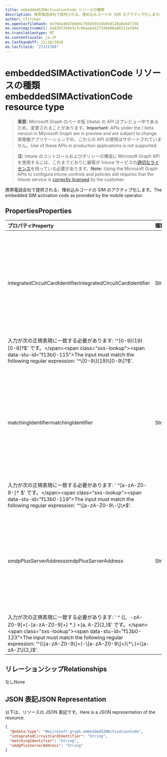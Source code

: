 ```yaml
---
title: embeddedSIMActivationCode リソースの種類
description: 携帯電話会社で提供される、埋め込みコードの SIM のアクティブ化します。
author: tfitzmac
ms.openlocfilehash: 4e768a4047b8ddc785b545d3b850128a8e44f256
ms.sourcegitcommit: 6a82bf240a3cfc0baabd227349e08a08311e3d44
ms.translationtype: MT
ms.contentlocale: ja-JP
ms.lasthandoff: 12/18/2018
ms.locfileid: "27311789"
---
```

# <a name="embeddedsimactivationcode-resource-type"></a><span data-ttu-id="f13b0-103">embeddedSIMActivationCode リソースの種類</span><span class="sxs-lookup"><span data-stu-id="f13b0-103">embeddedSIMActivationCode resource type</span></span>

> <span data-ttu-id="f13b0-104">**重要:** Microsoft Graph のベータ版 (/beta) の API はプレビュー中であるため、変更されることがあります。</span><span class="sxs-lookup"><span data-stu-id="f13b0-104">**Important:** APIs under the / beta version in Microsoft Graph are in preview and are subject to change.</span></span> <span data-ttu-id="f13b0-105">実稼働アプリケーションでの、これらの API の使用はサポートされていません。</span><span class="sxs-lookup"><span data-stu-id="f13b0-105">Use of these APIs in production applications is not supported.</span></span>

> <span data-ttu-id="f13b0-106">**注:** Intune のコントロールおよびポリシーの構成に Microsoft Graph API を使用するには、これまでどおりに顧客が Intune サービスの[適切なライセンス](https://go.microsoft.com/fwlink/?linkid=839381)を持っている必要があります。</span><span class="sxs-lookup"><span data-stu-id="f13b0-106">**Note:** Using the Microsoft Graph APIs to configure Intune controls and policies still requires that the Intune service is [correctly licensed](https://go.microsoft.com/fwlink/?linkid=839381) by the customer.</span></span>

<span data-ttu-id="f13b0-107">携帯電話会社で提供される、埋め込みコードの SIM のアクティブ化します。</span><span class="sxs-lookup"><span data-stu-id="f13b0-107">The embedded SIM activation code as provided by the mobile operator.</span></span>
## <a name="properties"></a><span data-ttu-id="f13b0-108">Properties</span><span class="sxs-lookup"><span data-stu-id="f13b0-108">Properties</span></span>
|<span data-ttu-id="f13b0-109">プロパティ</span><span class="sxs-lookup"><span data-stu-id="f13b0-109">Property</span></span>|<span data-ttu-id="f13b0-110">種類</span><span class="sxs-lookup"><span data-stu-id="f13b0-110">Type</span></span>|<span data-ttu-id="f13b0-111">説明</span><span class="sxs-lookup"><span data-stu-id="f13b0-111">Description</span></span>|
|:---|:---|:---|
|<span data-ttu-id="f13b0-112">integratedCircuitCardIdentifier</span><span class="sxs-lookup"><span data-stu-id="f13b0-112">integratedCircuitCardIdentifier</span></span>|<span data-ttu-id="f13b0-113">String</span><span class="sxs-lookup"><span data-stu-id="f13b0-113">String</span></span>|<span data-ttu-id="f13b0-114">この集積回路カードの識別子 (ICCID) では、携帯電話会社によって提供されると、SIM の有効化コードが埋め込まれています。</span><span class="sxs-lookup"><span data-stu-id="f13b0-114">The Integrated Circuit Card Identifier (ICCID) for this embedded SIM activation code as provided by the mobile operator.</span></span>
<span data-ttu-id="f13b0-115">入力が次の正規表現に一致する必要があります: '^\[0-9\]{19}\[0-9\]?$' です。</span><span class="sxs-lookup"><span data-stu-id="f13b0-115">The input must match the following regular expression: '^\[0-9\]{19}\[0-9\]?$'.</span></span>|
|<span data-ttu-id="f13b0-116">matchingIdentifier</span><span class="sxs-lookup"><span data-stu-id="f13b0-116">matchingIdentifier</span></span>|<span data-ttu-id="f13b0-117">String</span><span class="sxs-lookup"><span data-stu-id="f13b0-117">String</span></span>|<span data-ttu-id="f13b0-118">GSMA アソシエーション SGP.22 RSP 技術仕様セクション 4.1 で指定されている MatchingIdentifier (MatchingID)。</span><span class="sxs-lookup"><span data-stu-id="f13b0-118">The MatchingIdentifier (MatchingID) as specified in the GSMA Association SGP.22 RSP Technical Specification section 4.1.</span></span>
<span data-ttu-id="f13b0-119">入力が次の正規表現に一致する必要があります: ' ^\[a-zA-Z0-9\-\]\* $' です。</span><span class="sxs-lookup"><span data-stu-id="f13b0-119">The input must match the following regular expression: '^\[a-zA-Z0-9\-\]\*$'.</span></span>|
|<span data-ttu-id="f13b0-120">smdpPlusServerAddress</span><span class="sxs-lookup"><span data-stu-id="f13b0-120">smdpPlusServerAddress</span></span>|<span data-ttu-id="f13b0-121">String</span><span class="sxs-lookup"><span data-stu-id="f13b0-121">String</span></span>|<span data-ttu-id="f13b0-122">SM の完全修飾ドメイン名-DP + GSM 関連 SPG.22 RSP の技術的な仕様で指定されているサーバーです。</span><span class="sxs-lookup"><span data-stu-id="f13b0-122">The fully qualified domain name of the SM-DP+ server as specified in the GSM Association SPG .22 RSP Technical Specification.</span></span>
<span data-ttu-id="f13b0-123">入力が次の正規表現に一致する必要があります: ' ^ (\[、-zA-Z0-9\]+(-\[a-zA-Z0-9\]+) \*\.) +\[a, A-Z\]{2,}$' です。</span><span class="sxs-lookup"><span data-stu-id="f13b0-123">The input must match the following regular expression: '^(\[a-zA-Z0-9\]+(-\[a-zA-Z0-9\]+)\*\.)+\[a-zA-Z\]{2,}$'.</span></span>|

## <a name="relationships"></a><span data-ttu-id="f13b0-124">リレーションシップ</span><span class="sxs-lookup"><span data-stu-id="f13b0-124">Relationships</span></span>
<span data-ttu-id="f13b0-125">なし</span><span class="sxs-lookup"><span data-stu-id="f13b0-125">None</span></span>
## <a name="json-representation"></a><span data-ttu-id="f13b0-126">JSON 表記</span><span class="sxs-lookup"><span data-stu-id="f13b0-126">JSON Representation</span></span>
<span data-ttu-id="f13b0-127">以下は、リソースの JSON 表記です。</span><span class="sxs-lookup"><span data-stu-id="f13b0-127">Here is a JSON representation of the resource.</span></span>
<!-- {
  "blockType": "resource",
  "@odata.type": "microsoft.graph.embeddedSIMActivationCode"
}
-->
``` json
{
  "@odata.type": "#microsoft.graph.embeddedSIMActivationCode",
  "integratedCircuitCardIdentifier": "String",
  "matchingIdentifier": "String",
  "smdpPlusServerAddress": "String"
}
```





